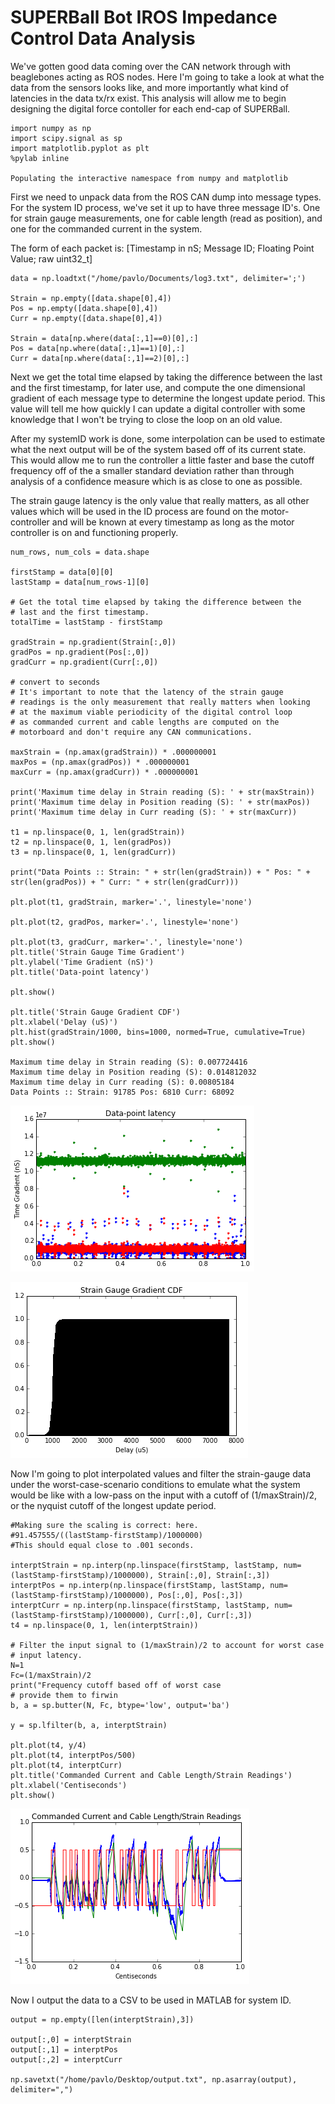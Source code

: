 
# SUPERBall Bot IROS Impedance Control Data Analysis

We've gotten good data coming over the CAN network through with beaglebones
acting as ROS nodes.  Here I'm going to take a look at what the data from the
sensors looks like, and more importantly what kind of latencies in the data
tx/rx exist.  This analysis will allow me to begin designing the digital force
contoller for each end-cap of SUPERBall.


    import numpy as np
    import scipy.signal as sp
    import matplotlib.pyplot as plt
    %pylab inline

    Populating the interactive namespace from numpy and matplotlib


First we need to unpack data from the ROS CAN dump into message types.  For the
system ID process, we've set it up to have three message ID's.  One for strain
gauge measurements, one for cable length (read as position), and one for the
commanded current in the system.

The form of each packet is: [Timestamp in nS; Message ID; Floating Point Value;
raw uint32_t]


    data = np.loadtxt("/home/pavlo/Documents/log3.txt", delimiter=';')  
    
    Strain = np.empty([data.shape[0],4])
    Pos = np.empty([data.shape[0],4])
    Curr = np.empty([data.shape[0],4])
    
    Strain = data[np.where(data[:,1]==0)[0],:]
    Pos = data[np.where(data[:,1]==1)[0],:]
    Curr = data[np.where(data[:,1]==2)[0],:]

Next we get the total time elapsed by taking the difference between the last and
the first timestamp, for later use, and compute the one dimensional gradient of
each message type to determine the longest update period.  This value will tell
me how quickly I can update a digital controller with some knowledge that I
won't be trying to close the loop on an old value.

After my systemID work is done, some interpolation can be used to estimate what
the next output will be of the system based off of its current state.  This
would allow me to run the controller a little faster and base the cutoff
frequency off of the a smaller standard deviation rather than through analysis
of a confidence measure which is as close to one as possible.

The strain gauge latency is the only value that really matters, as all other
values which will be used in the ID process are found on the motor-controller
and will be known at every timestamp as long as the motor controller is on and
functioning properly.


    num_rows, num_cols = data.shape
    
    firstStamp = data[0][0]
    lastStamp = data[num_rows-1][0]
    
    # Get the total time elapsed by taking the difference between the
    # last and the first timestamp.
    totalTime = lastStamp - firstStamp
    
    gradStrain = np.gradient(Strain[:,0])
    gradPos = np.gradient(Pos[:,0])
    gradCurr = np.gradient(Curr[:,0])
    
    # convert to seconds
    # It's important to note that the latency of the strain gauge
    # readings is the only measurement that really matters when looking
    # at the maximum viable periodicity of the digital control loop
    # as commanded current and cable lengths are computed on the 
    # motorboard and don't require any CAN communications.
    
    maxStrain = (np.amax(gradStrain)) * .000000001
    maxPos = (np.amax(gradPos)) * .000000001
    maxCurr = (np.amax(gradCurr)) * .000000001
    
    print('Maximum time delay in Strain reading (S): ' + str(maxStrain))
    print('Maximum time delay in Position reading (S): ' + str(maxPos))
    print('Maximum time delay in Curr reading (S): ' + str(maxCurr))
    
    t1 = np.linspace(0, 1, len(gradStrain))
    t2 = np.linspace(0, 1, len(gradPos))
    t3 = np.linspace(0, 1, len(gradCurr))
    
    print("Data Points :: Strain: " + str(len(gradStrain)) + " Pos: " + str(len(gradPos)) + " Curr: " + str(len(gradCurr)))
    
    plt.plot(t1, gradStrain, marker='.', linestyle='none')
    
    plt.plot(t2, gradPos, marker='.', linestyle='none')
    
    plt.plot(t3, gradCurr, marker='.', linestyle='none')
    plt.title('Strain Gauge Time Gradient')
    plt.ylabel('Time Gradient (nS)')
    plt.title('Data-point latency')
    
    plt.show()
    
    plt.title('Strain Gauge Gradient CDF')
    plt.xlabel('Delay (uS)')
    plt.hist(gradStrain/1000, bins=1000, normed=True, cumulative=True)
    plt.show()

    Maximum time delay in Strain reading (S): 0.007724416
    Maximum time delay in Position reading (S): 0.014812032
    Maximum time delay in Curr reading (S): 0.00805184
    Data Points :: Strain: 91785 Pos: 6810 Curr: 68092



![png](IROSDataAnalysis_files/IROSDataAnalysis_6_1.png)



![png](IROSDataAnalysis_files/IROSDataAnalysis_6_2.png)


Now I'm going to plot interpolated values and filter the strain-gauge data under
the worst-case-scenario conditions to emulate what the system would be like with
a low-pass on the input with a cutoff of (1/maxStrain)/2, or the nyquist cutoff
of the longest update period.


    #Making sure the scaling is correct: here.
    #91.457555/((lastStamp-firstStamp)/1000000)
    #This should equal close to .001 seconds.
    
    interptStrain = np.interp(np.linspace(firstStamp, lastStamp, num=(lastStamp-firstStamp)/1000000), Strain[:,0], Strain[:,3])
    interptPos = np.interp(np.linspace(firstStamp, lastStamp, num=(lastStamp-firstStamp)/1000000), Pos[:,0], Pos[:,3])
    interptCurr = np.interp(np.linspace(firstStamp, lastStamp, num=(lastStamp-firstStamp)/1000000), Curr[:,0], Curr[:,3])
    t4 = np.linspace(0, 1, len(interptStrain))
    
    # Filter the input signal to (1/maxStrain)/2 to account for worst case
    # input latency.
    N=1
    Fc=(1/maxStrain)/2
    print("Frequency cutoff based off of worst case 
    # provide them to firwin
    b, a = sp.butter(N, Fc, btype='low', output='ba')
    
    y = sp.lfilter(b, a, interptStrain)
    
    plt.plot(t4, y/4)
    plt.plot(t4, interptPos/500)
    plt.plot(t4, interptCurr)
    plt.title('Commanded Current and Cable Length/Strain Readings')
    plt.xlabel('Centiseconds')
    plt.show()


![png](IROSDataAnalysis_files/IROSDataAnalysis_8_0.png)


Now I output the data to a CSV to be used in MATLAB for system ID.


    output = np.empty([len(interptStrain),3])
    
    output[:,0] = interptStrain
    output[:,1] = interptPos
    output[:,2] = interptCurr
    
    np.savetxt("/home/pavlo/Desktop/output.txt", np.asarray(output), delimiter=",")


    
